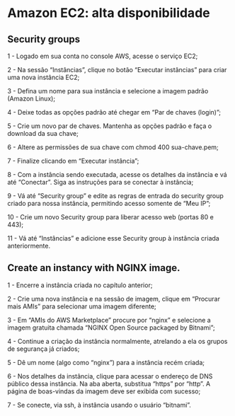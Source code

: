 # Amazon EC2: alta disponibilidade

## Security groups

1 - Logado em sua conta no console AWS, acesse o serviço EC2;

2 - Na sessão “Instâncias”, clique no botão “Executar instâncias” para criar uma nova instância EC2;

3 - Defina um nome para sua instância e selecione a imagem padrão (Amazon Linux);

4 - Deixe todas as opções padrão até chegar em “Par de chaves (login)”;

5 - Crie um novo par de chaves. Mantenha as opções padrão e faça o download da sua chave;

6 - Altere as permissões de sua chave com chmod 400 sua-chave.pem;

7 - Finalize clicando em “Executar instância”;

8 - Com a instância sendo executada, acesse os detalhes da instância e vá até “Conectar”. Siga as instruções para se conectar à instância;

9 - Vá até “Security group” e edite as regras de entrada do security group criado para nossa instância, permitindo acesso somente de “Meu IP”;

10 - Crie um novo Security group para liberar acesso web (portas 80 e 443);

11 - Vá até “Instâncias” e adicione esse Security group à instância criada anteriormente.

## Create an instancy with NGINX image.

1 - Encerre a instância criada no capítulo anterior;

2 - Crie uma nova instância e na sessão de imagem, clique em “Procurar mais AMIs” para selecionar uma imagem diferente;

3 - Em “AMIs do AWS Marketplace” procure por “nginx” e selecione a imagem gratuita chamada “NGINX Open Source packaged by Bitnami”;

4 - Continue a criação da instância normalmente, atrelando a ela os grupos de segurança já criados;

5 - Dê um nome (algo como “nginx”) para a instância recém criada;

6 - Nos detalhes da instância, clique para acessar o endereço de DNS público dessa instância. Na aba aberta, substitua “https” por “http”. A página de boas-vindas da imagem deve ser exibida com sucesso;

7 - Se conecte, via ssh, à instância usando o usuário “bitnami”.
